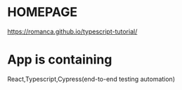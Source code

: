 # HOMEPAGE

https://romanca.github.io/typescript-tutorial/

# App is containing

React,Typescript,Cypress(end-to-end testing automation)
